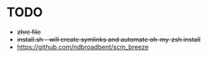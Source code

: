 # TODO
* ~~zhrc file~~
* ~~install.sh - will create symlinks and automate oh-my-zsh install~~
* https://github.com/ndbroadbent/scm_breeze

